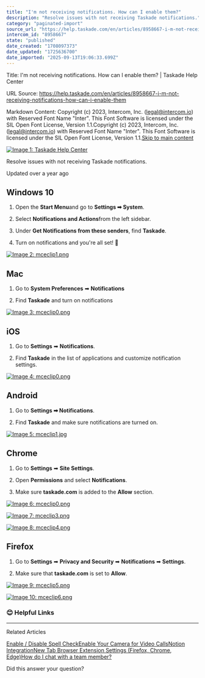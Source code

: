 ```yaml
---
title: "I'm not receiving notifications. How can I enable them?"
description: "Resolve issues with not receiving Taskade notifications."
category: "paginated-import"
source_url: "https://help.taskade.com/en/articles/8958667-i-m-not-receiving-notifications-how-can-i-enable-them"
intercom_id: "8958667"
state: "published"
date_created: "1708097373"
date_updated: "1725636700"
date_imported: "2025-09-13T19:06:33.699Z"
---
```


Title: I'm not receiving notifications. How can I enable them? | Taskade Help Center

URL Source: https://help.taskade.com/en/articles/8958667-i-m-not-receiving-notifications-how-can-i-enable-them

Markdown Content:
Copyright (c) 2023, Intercom, Inc. (legal@intercom.io) with Reserved Font Name "Inter". This Font Software is licensed under the SIL Open Font License, Version 1.1.Copyright (c) 2023, Intercom, Inc. (legal@intercom.io) with Reserved Font Name "Inter". This Font Software is licensed under the SIL Open Font License, Version 1.1.[Skip to main content](https://help.taskade.com/en/articles/8958667-i-m-not-receiving-notifications-how-can-i-enable-them#main-content)

[![Image 1: Taskade Help Center](https://downloads.intercomcdn.com/i/o/490280/d14603621e78c833c2d0e66f/2d1230f35f3009fff25b2989e93312a5.png)](https://help.taskade.com/en/)

Resolve issues with not receiving Taskade notifications.

Updated over a year ago

**Windows 10**
--------------

1.   Open the **Start Menu**and go to **Settings ➡ System**.

2.   Select **Notifications and Actions**from the left sidebar.

3.   Under **Get Notifications from these senders**, find **Taskade**.

4.   Turn on notifications and you're all set! 🥳

[![Image 2: mceclip1.png](https://taskade.intercom-attachments-7.com/i/o/965377153/0c792bdf4b3aa8e47dd47463/1500001194122?expires=1757791800&signature=a9a710cd485486119ac5fbf615a0a42fc09fb0262b4aaddcacd9e7a0eab361b4&req=fSYiFc55nIRcFb4f3HP0gN0MSzozfN7LH82khHMCADkae%2FUUpopEoxd5CBip%0AjUo7bCpZ8mBs7czTUA%3D%3D%0A)](https://taskade.intercom-attachments-7.com/i/o/965377153/0c792bdf4b3aa8e47dd47463/1500001194122?expires=1757791800&signature=a9a710cd485486119ac5fbf615a0a42fc09fb0262b4aaddcacd9e7a0eab361b4&req=fSYiFc55nIRcFb4f3HP0gN0MSzozfN7LH82khHMCADkae%2FUUpopEoxd5CBip%0AjUo7bCpZ8mBs7czTUA%3D%3D%0A)

**Mac**
-------

1.   Go to **System Preferences** ➡ **Notifications**

2.   Find **Taskade** and turn on notifications

[![Image 3: mceclip0.png](https://taskade.intercom-attachments-7.com/i/o/965377155/0d8eedebf642430e4ad29440/1500019769842?expires=1757791800&signature=ac2fa59d800fb041911ae374974d16d0c9fffa9d83583f4bc95350884810c917&req=fSYiFc55nIRaFb4f3HP0gImbh%2Fvc6OW15Bp1CKqjj5Y3KvKYej%2BxrH4LAJbI%0Ao8OY9RM8o%2F%2FLkYVuRA%3D%3D%0A)](https://taskade.intercom-attachments-7.com/i/o/965377155/0d8eedebf642430e4ad29440/1500019769842?expires=1757791800&signature=ac2fa59d800fb041911ae374974d16d0c9fffa9d83583f4bc95350884810c917&req=fSYiFc55nIRaFb4f3HP0gImbh%2Fvc6OW15Bp1CKqjj5Y3KvKYej%2BxrH4LAJbI%0Ao8OY9RM8o%2F%2FLkYVuRA%3D%3D%0A)

**iOS**
-------

1.   Go to **Settings** ➡ **Notifications**.

2.   Find **Taskade** in the list of applications and customize notification settings.

[![Image 4: mceclip0.png](https://taskade.intercom-attachments-7.com/i/o/965377156/81c6b46fc960080f0b311b3c/1500001258621?expires=1757791800&signature=709c282670e6912ac005e878b3ad7f1a8e712a852f66b7e5dbba0b327c26f310&req=fSYiFc55nIRZFb4f3HP0gJDecGXG1EqrQvv8MgrVq4bMXzEpnctIlE25veXT%0AJFANoUFGas3MR8L8IA%3D%3D%0A)](https://taskade.intercom-attachments-7.com/i/o/965377156/81c6b46fc960080f0b311b3c/1500001258621?expires=1757791800&signature=709c282670e6912ac005e878b3ad7f1a8e712a852f66b7e5dbba0b327c26f310&req=fSYiFc55nIRZFb4f3HP0gJDecGXG1EqrQvv8MgrVq4bMXzEpnctIlE25veXT%0AJFANoUFGas3MR8L8IA%3D%3D%0A)

**Android**
-----------

1.   Go to **Settings ➡ Notifications**.

2.   Find **Taskade** and make sure notifications are turned on.

[![Image 5: mceclip1.jpg](https://taskade.intercom-attachments-7.com/i/o/965377159/cac1a584f9f6c636fcb70595/1500019770362?expires=1757791800&signature=61f6a400c96053290626741b1f43bdd3d907a345e2c5b7409e068ecdae87c69f&req=fSYiFc55nIRWFb4f3HP0gNxlRLZpbBNDpZjjYAXwXS%2FIIYrKYINOn5mEiPBx%0AEng4Fmro81tjmPJLyw%3D%3D%0A)](https://taskade.intercom-attachments-7.com/i/o/965377159/cac1a584f9f6c636fcb70595/1500019770362?expires=1757791800&signature=61f6a400c96053290626741b1f43bdd3d907a345e2c5b7409e068ecdae87c69f&req=fSYiFc55nIRWFb4f3HP0gNxlRLZpbBNDpZjjYAXwXS%2FIIYrKYINOn5mEiPBx%0AEng4Fmro81tjmPJLyw%3D%3D%0A)

**Chrome**
----------

1.   Go to **Settings** ➡ **Site Settings**.

2.   Open **Permissions** and select **Notifications**.

3.   Make sure **taskade.com** is added to the **Allow** section.

[![Image 6: mceclip0.png](https://taskade.intercom-attachments-7.com/i/o/965377171/36771cf5b68064a85caf2f20/4401965621907?expires=1757791800&signature=38d29c00da68d6b02be26b7c3f1c0603e3e796a5b68f28816a1c561c97d7ab13&req=fSYiFc55nIZeFb4f3HP0gMK3gBIC8%2BZWmpv0vT6M6iz1En%2B5HSXVyJfHnJVu%0ACEFdR%2BOLRCp8DDksSg%3D%3D%0A)](https://taskade.intercom-attachments-7.com/i/o/965377171/36771cf5b68064a85caf2f20/4401965621907?expires=1757791800&signature=38d29c00da68d6b02be26b7c3f1c0603e3e796a5b68f28816a1c561c97d7ab13&req=fSYiFc55nIZeFb4f3HP0gMK3gBIC8%2BZWmpv0vT6M6iz1En%2B5HSXVyJfHnJVu%0ACEFdR%2BOLRCp8DDksSg%3D%3D%0A)

[![Image 7: mceclip3.png](https://taskade.intercom-attachments-7.com/i/o/965377172/d6085465288a748cc0890b5b/4401965624083?expires=1757791800&signature=e24312d59a0d7646e43abb2648963365ff178bc098d09cd1c3f8a52ba9221236&req=fSYiFc55nIZdFb4f3HP0gCV%2F6syl%2FZ2AFy913ZQTTMg43Wjb8l%2BDSAPkZvj%2F%0AAqs9DU%2BAlAbTWZ6ujg%3D%3D%0A)](https://taskade.intercom-attachments-7.com/i/o/965377172/d6085465288a748cc0890b5b/4401965624083?expires=1757791800&signature=e24312d59a0d7646e43abb2648963365ff178bc098d09cd1c3f8a52ba9221236&req=fSYiFc55nIZdFb4f3HP0gCV%2F6syl%2FZ2AFy913ZQTTMg43Wjb8l%2BDSAPkZvj%2F%0AAqs9DU%2BAlAbTWZ6ujg%3D%3D%0A)

[![Image 8: mceclip4.png](https://taskade.intercom-attachments-7.com/i/o/965377173/3d41771ff1a5a4726f291836/4401973722899?expires=1757791800&signature=45bfea7705347ea43825474358a3794c680de49cf401fe14a54663711bb22c99&req=fSYiFc55nIZcFb4f3HP0gGnP7kzxilsVV6IpZHrTdFiZ5C5CXYEGQnjA%2BICv%0AD%2FlO2ZA%2BGYoRcyxhOQ%3D%3D%0A)](https://taskade.intercom-attachments-7.com/i/o/965377173/3d41771ff1a5a4726f291836/4401973722899?expires=1757791800&signature=45bfea7705347ea43825474358a3794c680de49cf401fe14a54663711bb22c99&req=fSYiFc55nIZcFb4f3HP0gGnP7kzxilsVV6IpZHrTdFiZ5C5CXYEGQnjA%2BICv%0AD%2FlO2ZA%2BGYoRcyxhOQ%3D%3D%0A)

**Firefox**
-----------

1.   Go to **Settings** ➡ **Privacy and Security** ➡ **Notifications** ➡ **Settings**.

2.   Make sure that **taskade.com** is set to **Allow**.

[![Image 9: mceclip5.png](https://taskade.intercom-attachments-7.com/i/o/965377176/3d67ea1f4f2460b1b5f426cc/4401965677715?expires=1757791800&signature=ffeefd439650729e7ca110f2f7fdab0dfeef756e0a5b31f741adb883d37ebe47&req=fSYiFc55nIZZFb4f3HP0gGij5txNTHCI7cWjl6GYBftBWKeeQEoV2TXaFreN%0AiNXTh%2FJeyLGffowhjQ%3D%3D%0A)](https://taskade.intercom-attachments-7.com/i/o/965377176/3d67ea1f4f2460b1b5f426cc/4401965677715?expires=1757791800&signature=ffeefd439650729e7ca110f2f7fdab0dfeef756e0a5b31f741adb883d37ebe47&req=fSYiFc55nIZZFb4f3HP0gGij5txNTHCI7cWjl6GYBftBWKeeQEoV2TXaFreN%0AiNXTh%2FJeyLGffowhjQ%3D%3D%0A)

[![Image 10: mceclip6.png](https://taskade.intercom-attachments-7.com/i/o/965377186/f58294d07486bc38faa79a1f/4401973762323?expires=1757791800&signature=73ccd680c153df49309b644c46d1b997bdd7f2abd355dd48a1e78c9fdb165579&req=fSYiFc55nIlZFb4f3HP0gFR8ya03buEvx7CGqi9KR7IWeCV5f4rHyeasLO6Y%0A4b218GdSEV%2BOQJpiVQ%3D%3D%0A)](https://taskade.intercom-attachments-7.com/i/o/965377186/f58294d07486bc38faa79a1f/4401973762323?expires=1757791800&signature=73ccd680c153df49309b644c46d1b997bdd7f2abd355dd48a1e78c9fdb165579&req=fSYiFc55nIlZFb4f3HP0gFR8ya03buEvx7CGqi9KR7IWeCV5f4rHyeasLO6Y%0A4b218GdSEV%2BOQJpiVQ%3D%3D%0A)

### 😊 Helpful Links

* * *

Related Articles

[Enable / Disable Spell Check](https://help.taskade.com/en/articles/8958400-enable-disable-spell-check)[Enable Your Camera for Video Calls](https://help.taskade.com/en/articles/8958433-enable-your-camera-for-video-calls)[Notion Integration](https://help.taskade.com/en/articles/8958539-notion-integration)[New Tab Browser Extension Settings (Firefox, Chrome, Edge)](https://help.taskade.com/en/articles/8958549-new-tab-browser-extension-settings-firefox-chrome-edge)[How do I chat with a team member?](https://help.taskade.com/en/articles/8958640-how-do-i-chat-with-a-team-member)

Did this answer your question?
